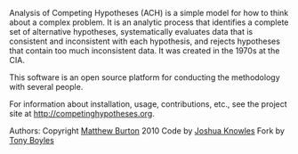 Analysis of Competing Hypotheses (ACH) is a simple model for how to think about a complex problem. It is an analytic process that identifies a complete set of alternative hypotheses, systematically evaluates data that is consistent and inconsistent with each hypothesis, and rejects hypotheses that contain too much inconsistent data. It was created in the 1970s at the CIA.

This software is an open source platform for conducting the methodology with several people. 

For information about installation, usage, contributions, etc., see the project site at http://competinghypotheses.org.

Authors:
Copyright [Matthew Burton](http://matthewburton.org) 2010
Code by [Joshua Knowles](http://auscillate.com)
Fork by [Tony Boyles](http://nortalktoowise.com)
